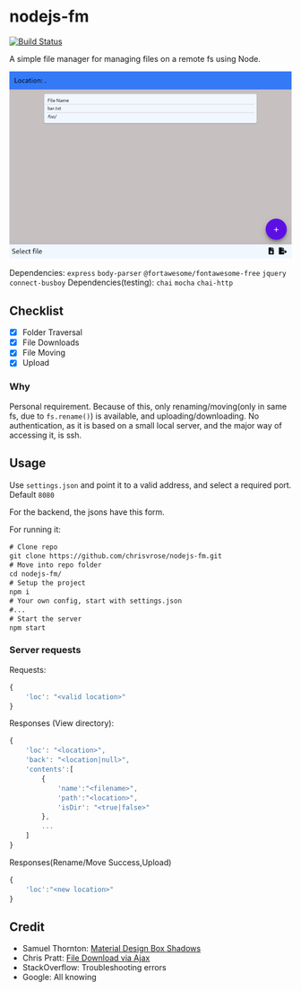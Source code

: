 # nodejs-fm

[![Build Status](https://travis-ci.org/chrisvrose/nodejs-fm.svg?branch=master)](https://travis-ci.org/chrisvrose/nodejs-fm)

A simple file manager for managing files on a remote fs using Node.

![Sample Image](https://github.com/chrisvrose/chrisvrose.github.io/raw/master/static/projects/screenshots/nodejs-fm.png)

Dependencies: `express` `body-parser` `@fortawesome/fontawesome-free`  `jquery` `connect-busboy`
Dependencies(testing): `chai` `mocha` `chai-http`

## Checklist

- [x] Folder Traversal
- [X] File Downloads
- [X] File Moving
- [X] Upload

### Why

Personal requirement.
Because of this, only renaming/moving(only in same fs, due to `fs.rename()`) is available, and uploading/downloading.
No authentication, as it is based on a small local server, and the major way of accessing it, is ssh.

## Usage

Use `settings.json` and point it to a valid address, and select a required port. Default `8080`

For the backend, the jsons have this form.

For running it:

```shell
# Clone repo
git clone https://github.com/chrisvrose/nodejs-fm.git
# Move into repo folder
cd nodejs-fm/
# Setup the project
npm i
# Your own config, start with settings.json
#...
# Start the server
npm start
```

### Server requests

Requests:

```javascript
{
    'loc': "<valid location>"
}
```

Responses (View directory):

```javascript
{
    'loc': "<location>",
    'back': "<location|null>",
    'contents':[
        {
            'name':"<filename>",
            'path':"<location>",
            'isDir': "<true|false>"
        },
        ...
    ]
}
```

Responses(Rename/Move Success,Upload)

```javascript
{
    'loc':"<new location>"
}
```

## Credit

- Samuel Thornton: [Material Design Box Shadows]("https://codepen.io/sdthornton/pen/wBZdXq")
- Chris Pratt: [File Download via Ajax]('https://codepen.io/chrisdpratt/pen/RKxJNo')
- StackOverflow: Troubleshooting errors
- Google: All knowing
